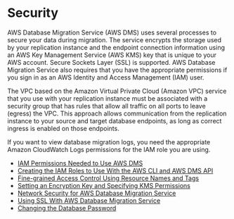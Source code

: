 # Security<a name="CHAP_Security"></a>

AWS Database Migration Service \(AWS DMS\) uses several processes to secure your data during migration\. The service encrypts the storage used by your replication instance and the endpoint connection information using an AWS Key Management Service \(AWS KMS\) key that is unique to your AWS account\. Secure Sockets Layer \(SSL\) is supported\. AWS Database Migration Service also requires that you have the appropriate permissions if you sign in as an AWS Identity and Access Management \(IAM\) user\. 

The VPC based on the Amazon Virtual Private Cloud \(Amazon VPC\) service that you use with your replication instance must be associated with a security group that has rules that allow all traffic on all ports to leave \(egress\) the VPC\. This approach allows communication from the replication instance to your source and target database endpoints, as long as correct ingress is enabled on those endpoints\.

If you want to view database migration logs, you need the appropriate Amazon CloudWatch Logs permissions for the IAM role you are using\.


+ [IAM Permissions Needed to Use AWS DMS](CHAP_Security.IAMPermissions.md)
+ [Creating the IAM Roles to Use With the AWS CLI and AWS DMS API](CHAP_Security.APIRole.md)
+ [Fine\-grained Access Control Using Resource Names and Tags](CHAP_Security.FineGrainedAccess.md)
+ [Setting an Encryption Key and Specifying KMS Permissions](CHAP_Security.EncryptionKey.md)
+ [Network Security for AWS Database Migration Service](CHAP_Security.Network.md)
+ [Using SSL With AWS Database Migration Service](CHAP_Security.SSL.md)
+ [Changing the Database Password](CHAP_Security.ChangingDBPassword.md)